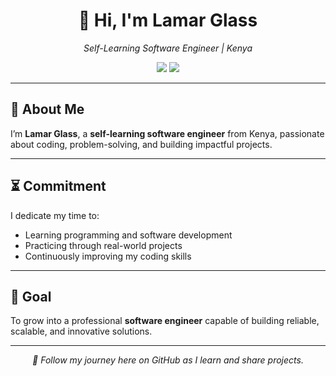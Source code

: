 <!-- Banner Section -->
<div align="center">
  <h1>👋 Hi, I'm <strong>Lamar Glass</strong></h1>
  <p><em>Self-Learning Software Engineer | Kenya</em></p>
  
  <img src="https://img.shields.io/badge/Software%20Engineering-Learning-blue?style=for-the-badge" />
  <img src="https://img.shields.io/badge/Coding%20Since-2025-orange?style=for-the-badge" />
</div>

---

## 📖 About Me
I’m **Lamar Glass**, a **self-learning software engineer** from Kenya, passionate about coding, problem-solving, and building impactful projects.  

---

## ⏳ Commitment
I dedicate my time to:
- Learning programming and software development
- Practicing through real-world projects
- Continuously improving my coding skills

---

## 🎯 Goal
To grow into a professional **software engineer** capable of building reliable, scalable, and innovative solutions.

---

<div align="center">
  <i>📌 Follow my journey here on GitHub as I learn and share projects.</i>
</div>
